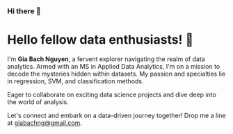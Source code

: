 ### Hi there 👋

# Hello fellow data enthusiasts! 🚀 

I'm **Gia Bach Nguyen**, a fervent explorer navigating the realm of data analytics. Armed with an MS in Applied Data Analytics, I'm on a mission to decode the mysteries hidden within datasets. My passion and specialties lie in regression, SVM, and classification methods. 

Eager to collaborate on exciting data science projects and dive deep into the world of analysis. 

Let's connect and embark on a data-driven journey together! Drop me a line at [giabachng@gmail.com](mailto:giabachng@gmail.com).
